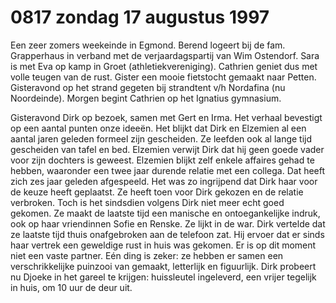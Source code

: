 # 0817 zondag 17 augustus 1997
Een zeer zomers weekeinde in Egmond. Berend logeert bij de fam. Grapperhaus in verband met de verjaardagspartij van Wim Ostendorf. Sara is met Eva op kamp in Groet (athletiekvereniging). Cathrien geniet dus met volle teugen van de rust. Gister een mooie fietstocht gemaakt naar Petten. Gisteravond op het strand gegeten bij strandtent v/h Nordafina (nu Noordeinde). Morgen begint Cathrien op het Ignatius gymnasium. 

Gisteravond Dirk op bezoek, samen met Gert en Irma. Het verhaal bevestigt op een aantal punten onze ideeën. Het blijkt dat Dirk en Elzemien al een aantal jaren geleden formeel zijn gescheiden. Ze leefden ook al lange tijd gescheiden van tafel en bed. Elzemien verwijt Dirk dat hij geen goede vader voor zijn dochters is geweest. Elzemien blijkt zelf enkele affaires gehad te hebben, waaronder een twee jaar durende relatie met een collega. Dat heeft zich zes jaar geleden afgespeeld. Het was zo ingrijpend dat Dirk haar voor de keuze heeft geplaatst. Ze heeft toen voor Dirk gekozen en de relatie verbroken. Toch is het sindsdien volgens Dirk niet meer echt goed gekomen. Ze maakt de laatste tijd een manische en ontoegankelijke indruk, ook op haar vriendinnen Sofie en Renske. Ze lijkt in de war. Dirk vertelde dat ze laatste tijd thuis onafgebroken aan de telefoon zat. Hij ervoer dat er sinds haar vertrek een geweldige rust in huis was gekomen. Er is op dit moment niet een vaste partner. Eén ding is zeker: ze hebben er samen een verschrikkelijke puinzooi van gemaakt, letterlijk en figuurlijk. Dirk probeert nu Djoeke in het gareel te krijgen: huissleutel ingeleverd, een vrijer tegelijk in huis, om 10 uur de deur uit.
